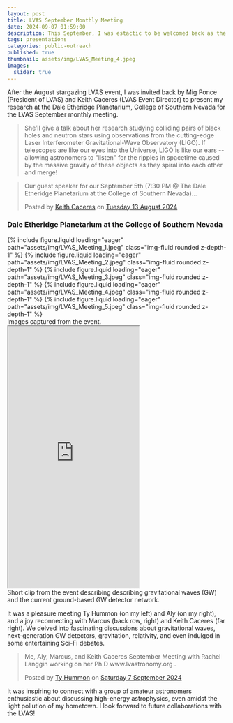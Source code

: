 ```yaml
---
layout: post
title: LVAS September Monthly Meeting
date: 2024-09-07 01:59:00
description: This September, I was estactic to be welcomed back as the guest speaker for the Las Vegas Astronomical Society’s monthly meeting. Check out the event here!
tags: presentations
categories: public-outreach
published: true
thumbnail: assets/img/LVAS_Meeting_4.jpeg
images:
  slider: true
---
```


After the August stargazing LVAS event, I was invited back by Mig Ponce (President of LVAS) and Keith Caceres (LVAS Event Director) to present my research at the Dale Etheridge Planetarium, College of Southern Nevada for the LVAS September monthly meeting.

> She’ll give a talk about her research studying colliding pairs of black holes and neutron stars using observations from the cutting-edge Laser Interferometer Gravitational-Wave Observatory (LIGO). If telescopes are like our eyes into the Universe, LIGO is like our ears -- allowing astronomers to "listen" for the ripples in spacetime caused by the massive gravity of these objects as they spiral into each other and merge! 

<div id="fb-root"></div>
<script async defer crossorigin="anonymous" src="https://connect.facebook.net/en_GB/sdk.js#xfbml=1&version=v21.0"></script>
<div class="fb-post" data-href="https://www.facebook.com/keithcaceres314/posts/pfbid02BuhiJ8eX9Ec3q93Tq5nfWU9kNYsZ1GA5MFyFddGwTZcQQCJvUZq7rx9e5DA6kZ3hl" data-width="500" data-show-text="true"><blockquote cite="https://www.facebook.com/keithcaceres314/posts/10235405823269287" class="fb-xfbml-parse-ignore"><p>Our guest speaker for our September 5th (7:30 PM &#064; The Dale Etheridge Planetarium at the College of Southern Nevada)...</p>Posted by <a href="#" role="button">Keith Caceres</a> on&nbsp;<a href="https://www.facebook.com/keithcaceres314/posts/10235405823269287">Tuesday 13 August 2024</a></blockquote></div>

### Dale Etheridge Planetarium at the College of Southern Nevada ### 

<swiper-container keyboard="true" navigation="true" pagination="true" pagination-clickable="true" pagination-dynamic-bullets="true" rewind="true">
  <swiper-slide>{% include figure.liquid loading="eager" path="assets/img/LVAS_Meeting_1.jpeg" class="img-fluid rounded z-depth-1" %}</swiper-slide>
  <swiper-slide>{% include figure.liquid loading="eager" path="assets/img/LVAS_Meeting_2.jpeg" class="img-fluid rounded z-depth-1" %}</swiper-slide>
  <swiper-slide>{% include figure.liquid loading="eager" path="assets/img/LVAS_Meeting_3.jpeg" class="img-fluid rounded z-depth-1" %}</swiper-slide>
  <swiper-slide>{% include figure.liquid loading="eager" path="assets/img/LVAS_Meeting_4.jpeg" class="img-fluid rounded z-depth-1" %}</swiper-slide>
  <swiper-slide>{% include figure.liquid loading="eager" path="assets/img/LVAS_Meeting_5.jpeg" class="img-fluid rounded z-depth-1" %}</swiper-slide>
</swiper-container>
<div class="caption">
    Images captured from the event.
</div>

  
<iframe src="https://drive.google.com/file/d/1BWhanJRXZOOJah_ergGiUlstaxTZQaay/preview" width="‪800‬" height="600" allow="autoplay"></iframe>
<div class="caption">
    Short clip from the event describing describing gravitational waves (GW) and the current ground-based GW detector network.
</div>

  
It was a pleasure meeting Ty Hummon (on my left) and Aly (on my right), and a joy reconnecting with Marcus (back row, right) and Keith Caceres (far right). We delved into fascinating discussions about gravitational waves, next-generation GW detectors, gravitation, relativity, and even indulged in some entertaining Sci-Fi debates.

<div class="fb-post" data-href="https://www.facebook.com/summonhummon/posts/pfbid02BHE6SSZo4qsbrdoVjgsmqD47D2ubwwVnxPHY2Hevbfxvtgnwdf2mmR7MD2QEvpaMl" data-width="500" data-show-text="true"><blockquote cite="https://www.facebook.com/summonhummon/posts/10231999839246470" class="fb-xfbml-parse-ignore"><p>Me, Aly, Marcus, and Keith Caceres 
September Meeting with
Rachel Langgin working on her Ph.D
www.lvastronomy.org 
.</p>Posted by <a href="https://www.facebook.com/summonhummon">Ty Hummon</a> on&nbsp;<a href="https://www.facebook.com/summonhummon/posts/10231999839246470">Saturday 7 September 2024</a></blockquote></div>


It was inspiring to connect with a group of amateur astronomers enthusiastic about discussing high-energy astrophysics, even amidst the light pollution of my hometown. I look forward to future collaborations with the LVAS!
